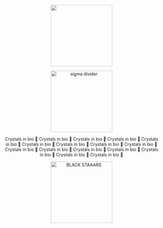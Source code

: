 <p align="center">
    <img width="200" src="https://i.imgur.com/nnCSoKs.png"ac poppyyypetals on twt">
</p>
<p align="center">
    <img width="200" src="https://64.media.tumblr.com/64084f352d1664758e1a4febcb0e4464/8ac72bb49761ea20-51/s1280x1920/6f95cb38697fbf131637f4c1a8b625d9b372f3cf.gifv" alt="sigma divider">
</p>
<p align="center">
Crystals in bio 💎 Crystals in bio 💎 Crystals in bio 💎 Crystals in bio 💎 Crystals in bio 💎 Crystals in bio 💎 Crystals in bio 💎 Crystals in bio 💎 Crystals in bio 💎 Crystals in bio 💎 Crystals in bio 💎 Crystals in bio 💎 Crystals in bio 💎 Crystals in bio 💎 Crystals in bio 💎 Crystals in bio 💎 
</p>
<p align="center">
    <img width="200" src="https://64.media.tumblr.com/64084f352d1664758e1a4febcb0e4464/8ac72bb49761ea20-51/s1280x1920/6f95cb38697fbf131637f4c1a8b625d9b372f3cf.gifv" alt="BLACK STAAARS">
</p>
